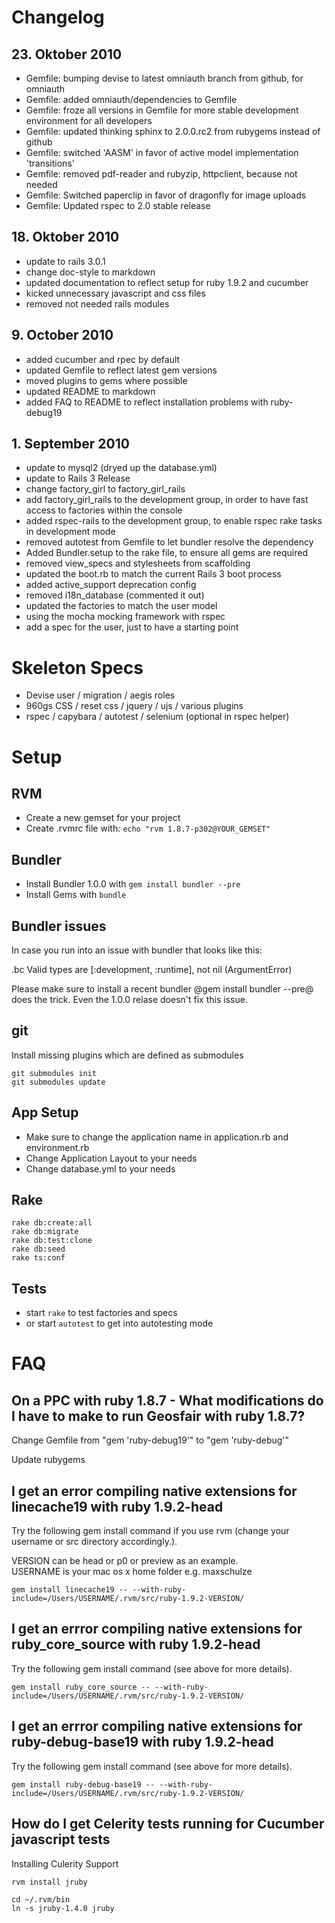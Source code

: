 Changelog
=========

## 23. Oktober 2010

* Gemfile: bumping devise to latest omniauth branch from github, for omniauth
* Gemfile: added omniauth/dependencies to Gemfile
* Gemfile: froze all versions in Gemfile for more stable development environment for all developers
* Gemfile: updated thinking sphinx to 2.0.0.rc2 from rubygems instead of github
* Gemfile: switched 'AASM' in favor of active model implementation 'transitions'
* Gemfile: removed pdf-reader and rubyzip, httpclient, because not needed
* Gemfile: Switched paperclip in favor of dragonfly for image uploads
* Gemfile: Updated rspec to 2.0 stable release

## 18. Oktober 2010

* update to rails 3.0.1
* change doc-style to markdown
* updated documentation to reflect setup for ruby 1.9.2 and cucumber
* kicked unnecessary javascript and css files
* removed not needed rails modules

## 9. October 2010

* added cucumber and rpec by default
* updated Gemfile to reflect latest gem versions
* moved plugins to gems where possible
* updated README to markdown
* added FAQ to README to reflect installation problems with ruby-debug19

## 1. September 2010

* update to mysql2 (dryed up the database.yml)
* update to Rails 3 Release
* change factory_girl to factory_girl_rails
* add factory_girl_rails to the development group, in order to have fast access to factories within the console
* added rspec-rails to the development group, to enable rspec rake tasks in development mode
* removed autotest from Gemfile to let bundler resolve the dependency
* Added Bundler.setup to the rake file, to ensure all gems are required
* removed view_specs and stylesheets from scaffolding
* updated the boot.rb to match the current Rails 3 boot process
* added active_support deprecation config
* removed i18n_database (commented it out)
* updated the factories to match the user model
* using the mocha mocking framework with rspec
* add a spec for the user, just to have a starting point

Skeleton Specs
==============

* Devise user / migration / aegis roles
* 960gs CSS / reset css / jquery / ujs / various plugins
* rspec / capybara / autotest / selenium (optional in rspec helper)

Setup
=====

## RVM

* Create a new gemset for your project
* Create .rvmrc file with: `echo "rvm 1.8.7-p302@YOUR_GEMSET"`

## Bundler

* Install Bundler 1.0.0 with `gem install bundler --pre`
* Install Gems with `bundle`

## Bundler issues

In case you run into an issue with bundler that looks like this:

.bc Valid types are [:development, :runtime], not nil (ArgumentError)

Please make sure to install a recent bundler @gem install bundler --pre@ does the trick. Even the 1.0.0 relase doesn't fix this issue.

## git

Install missing plugins which are defined as submodules

    git submodules init
    git submodules update

## App Setup

* Make sure to change the application name in application.rb and environment.rb
* Change Application Layout to your needs
* Change database.yml to your needs

## Rake

    rake db:create:all
    rake db:migrate
    rake db:test:clone
    rake db:seed
    rake ts:conf

## Tests

* start `rake` to test factories and specs
* or start `autotest` to get into autotesting mode

FAQ
===

## On a PPC with ruby 1.8.7 - What modifications do I have to make to run Geosfair with ruby 1.8.7?

  Change Gemfile from "gem 'ruby-debug19'" to "gem 'ruby-debug'"

  Update rubygems

## I get an error compiling native extensions for linecache19 with ruby 1.9.2-head

Try the following gem install command if you use rvm (change your username or src directory accordingly.).

VERSION can be head or p0 or preview as an example. <br/>
USERNAME is your mac os x home folder e.g. maxschulze

    gem install linecache19 -- --with-ruby-include=/Users/USERNAME/.rvm/src/ruby-1.9.2-VERSION/

## I get an errror compiling native extensions for ruby_core_source with ruby 1.9.2-head

Try the following gem install command (see above for more details).

    gem install ruby_core_source -- --with-ruby-include=/Users/USERNAME/.rvm/src/ruby-1.9.2-VERSION/

## I get an errror compiling native extensions for ruby-debug-base19 with ruby 1.9.2-head

Try the following gem install command (see above for more details).

    gem install ruby-debug-base19 -- --with-ruby-include=/Users/USERNAME/.rvm/src/ruby-1.9.2-VERSION/

## How do I get Celerity tests running for Cucumber javascript tests

Installing Culerity Support

    rvm install jruby

    cd ~/.rvm/bin
    ln -s jruby-1.4.0 jruby
